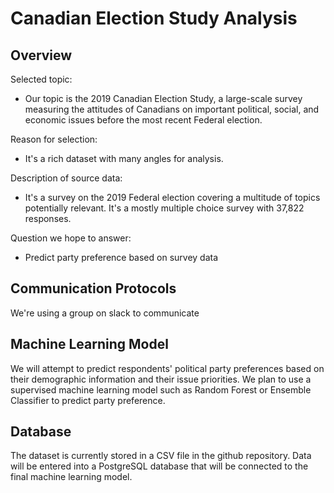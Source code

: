 # Canadian Election Study Analysis

## Overview

Selected topic:
- Our topic is the 2019 Canadian Election Study, a large-scale survey measuring the attitudes of Canadians on important political, social, and economic issues before the most recent Federal election.

Reason for selection:
- It's a rich dataset with many angles for analysis.

Description of source data:
- It's a survey on the 2019 Federal election covering a multitude of topics potentially relevant. It's a mostly multiple choice survey with 37,822 responses.

Question we hope to answer:
- Predict party preference based on survey data

## Communication Protocols

We're using a group on slack to communicate

## Machine Learning Model

We will attempt to predict respondents' political party preferences based on their demographic information and their issue priorities. We plan to use a supervised machine learning model such as Random Forest or Ensemble Classifier to predict party preference.

## Database

The dataset is currently stored in a CSV file in the github repository. Data will be entered into a PostgreSQL database that will be connected to the final machine learning model.
